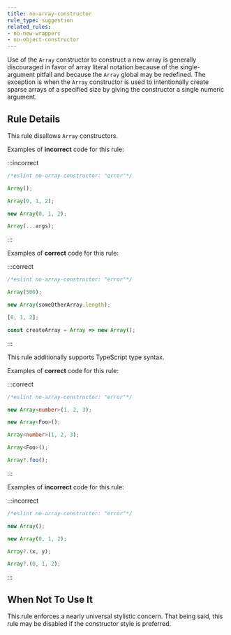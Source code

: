 ```yaml
---
title: no-array-constructor
rule_type: suggestion
related_rules:
- no-new-wrappers
- no-object-constructor
---
```



Use of the `Array` constructor to construct a new array is generally
discouraged in favor of array literal notation because of the single-argument
pitfall and because the `Array` global may be redefined. The exception is when
the `Array` constructor is used to intentionally create sparse arrays of a
specified size by giving the constructor a single numeric argument.

## Rule Details

This rule disallows `Array` constructors.

Examples of **incorrect** code for this rule:

:::incorrect

```js
/*eslint no-array-constructor: "error"*/

Array();

Array(0, 1, 2);

new Array(0, 1, 2);

Array(...args);
```

:::

Examples of **correct** code for this rule:

:::correct

```js
/*eslint no-array-constructor: "error"*/

Array(500);

new Array(someOtherArray.length);

[0, 1, 2];

const createArray = Array => new Array();
```

:::

This rule additionally supports TypeScript type syntax.

Examples of **correct** code for this rule:

:::correct

```ts
/*eslint no-array-constructor: "error"*/

new Array<number>(1, 2, 3);

new Array<Foo>();

Array<number>(1, 2, 3);

Array<Foo>();

Array?.foo();
```

:::

Examples of **incorrect** code for this rule:

:::incorrect

```ts
/*eslint no-array-constructor: "error"*/

new Array();

new Array(0, 1, 2);

Array?.(x, y);

Array?.(0, 1, 2);
```

:::

## When Not To Use It

This rule enforces a nearly universal stylistic concern. That being said, this
rule may be disabled if the constructor style is preferred.
